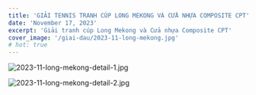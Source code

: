 ```yaml
---
title: 'GIẢI TENNIS TRANH CÚP LONG MEKONG VÀ CỬA NHỰA COMPOSITE CPT'
date: 'November 17, 2023'
excerpt: 'Giải tranh cúp Long Mekong và Cửa nhựa Composite CPT'
cover_image: '/giai-dau/2023-11-long-mekong.jpg'
# hot: true
---
```


![2023-11-long-mekong-detail-1.jpg](https://img.upanh.tv/2023/09/13/2023-11-long-mekong-detail-1.jpg)

![2023-11-long-mekong-detail-2.jpg](https://img.upanh.tv/2023/09/13/2023-11-long-mekong-detail-2.jpg)
